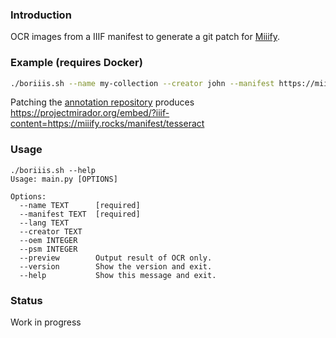 ### Introduction

OCR images from a IIIF manifest to generate a git patch for [Miiify](https://github.com/nationalarchives/miiify).

### Example (requires Docker)

```bash
./boriiis.sh --name my-collection --creator john --manifest https://miiifystore.s3.eu-west-2.amazonaws.com/iiif/ocrtest.json
```

Patching the [annotation repository](https://github.com/jptmoore/annotations) produces https://projectmirador.org/embed/?iiif-content=https://miiify.rocks/manifest/tesseract


### Usage

```
./boriiis.sh --help
Usage: main.py [OPTIONS]

Options:
  --name TEXT      [required]
  --manifest TEXT  [required]
  --lang TEXT
  --creator TEXT
  --oem INTEGER
  --psm INTEGER
  --preview        Output result of OCR only.
  --version        Show the version and exit.
  --help           Show this message and exit.
```

### Status

Work in progress
